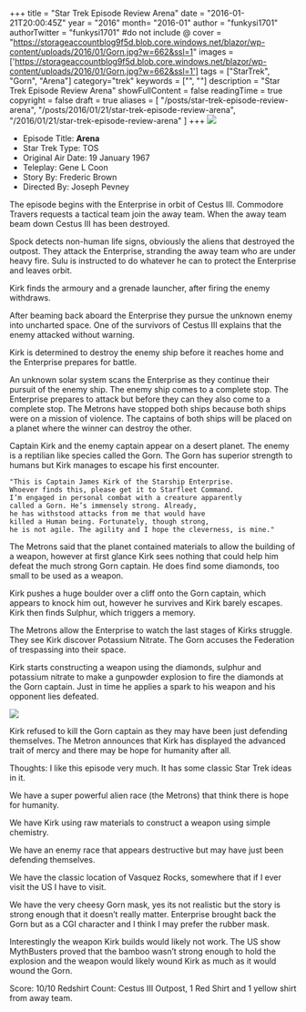 +++
title = "Star Trek Episode Review Arena"
date = "2016-01-21T20:00:45Z"
year = "2016"
month= "2016-01"
author = "funkysi1701"
authorTwitter = "funkysi1701" #do not include @
cover = "https://storageaccountblog9f5d.blob.core.windows.net/blazor/wp-content/uploads/2016/01/Gorn.jpg?w=662&ssl=1"
images = ['https://storageaccountblog9f5d.blob.core.windows.net/blazor/wp-content/uploads/2016/01/Gorn.jpg?w=662&ssl=1']
tags = ["StarTrek", "Gorn", "Arena"]
category="trek"
keywords = ["", ""]
description =  "Star Trek Episode Review Arena"
showFullContent = false
readingTime = true
copyright = false
draft = true
aliases = [
    "/posts/star-trek-episode-review-arena",
    "/posts/2016/01/21/star-trek-episode-review-arena",
    "/2016/01/21/star-trek-episode-review-arena"
]
+++
![](https://storageaccountblog9f5d.blob.core.windows.net/blazor/wp-content/uploads/2016/01/Gorn.jpg?w=662&ssl=1)

- Episode Title: **Arena**
- Star Trek Type: TOS
- Original Air Date: 19 January 1967
- Teleplay: Gene L Coon
- Story By: Frederic Brown
- Directed By: Joseph Pevney

The episode begins with the Enterprise in orbit of Cestus III. Commodore Travers requests a tactical team join the away team. When the away team beam down Cestus III has been destroyed.

Spock detects non-human life signs, obviously the aliens that destroyed the outpost. They attack the Enterprise, stranding the away team who are under heavy fire. Sulu is instructed to do whatever he can to protect the Enterprise and leaves orbit.

Kirk finds the armoury and a grenade launcher, after firing the enemy withdraws.

After beaming back aboard the Enterprise they pursue the unknown enemy into uncharted space. One of the survivors of Cestus III explains that the enemy attacked without warning.

Kirk is determined to destroy the enemy ship before it reaches home and the Enterprise prepares for battle.

An unknown solar system scans the Enterprise as they continue their pursuit of the enemy ship. The enemy ship comes to a complete stop. The Enterprise prepares to attack but before they can they also come to a complete stop. The Metrons have stopped both ships because both ships were on a mission of violence. The captains of both ships will be placed on a planet where the winner can destroy the other.

Captain Kirk and the enemy captain appear on a desert planet. The enemy is a reptilian like species called the Gorn. The Gorn has superior strength to humans but Kirk manages to escape his first encounter.

```
"This is Captain James Kirk of the Starship Enterprise. 
Whoever finds this, please get it to Starfleet Command. 
I’m engaged in personal combat with a creature apparently 
called a Gorn. He’s immensely strong. Already, 
he has withstood attacks from me that would have 
killed a Human being. Fortunately, though strong, 
he is not agile. The agility and I hope the cleverness, is mine."
```

The Metrons said that the planet contained materials to allow the building of a weapon, however at first glance Kirk sees nothing that could help him defeat the much strong Gorn captain. He does find some diamonds, too small to be used as a weapon.

Kirk pushes a huge boulder over a cliff onto the Gorn captain, which appears to knock him out, however he survives and Kirk barely escapes. Kirk then finds Sulphur, which triggers a memory.

The Metrons allow the Enterprise to watch the last stages of Kirks struggle. They see Kirk discover Potassium Nitrate. The Gorn accuses the Federation of trespassing into their space.

Kirk starts constructing a weapon using the diamonds, sulphur and potassium nitrate to make a gunpowder explosion to fire the diamonds at the Gorn captain. Just in time he applies a spark to his weapon and his opponent lies defeated.

![](https://storageaccountblog9f5d.blob.core.windows.net/blazor/wp-content/uploads/2016/01/Gorn_Kirk_cannon.jpg?resize=300%2C225&ssl=1)

Kirk refused to kill the Gorn captain as they may have been just defending themselves. The Metron announces that Kirk has displayed the advanced trait of mercy and there may be hope for humanity after all.

Thoughts: I like this episode very much. It has some classic Star Trek ideas in it.

We have a super powerful alien race (the Metrons) that think there is hope for humanity.

We have Kirk using raw materials to construct a weapon using simple chemistry.

We have an enemy race that appears destructive but may have just been defending themselves.

We have the classic location of Vasquez Rocks, somewhere that if I ever visit the US I have to visit.

We have the very cheesy Gorn mask, yes its not realistic but the story is strong enough that it doesn’t really matter. Enterprise brought back the Gorn but as a CGI character and I think I may prefer the rubber mask.

Interestingly the weapon Kirk builds would likely not work. The US show MythBusters proved that the bamboo wasn’t strong enough to hold the explosion and the weapon would likely wound Kirk as much as it would wound the Gorn.

Score: 10/10
Redshirt Count: Cestus III Outpost, 1 Red Shirt and 1 yellow shirt from away team.